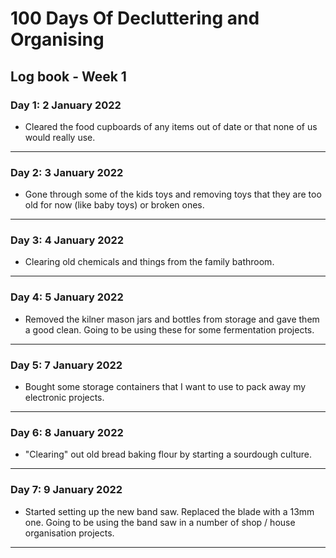 # 100 Days Of Decluttering and Organising

## Log book - Week 1

### Day 1: 2 January 2022

* Cleared the food cupboards of any items out of date or that none of us would really use.

---

### Day 2: 3 January 2022

* Gone through some of the kids toys and removing toys that they are too old for now (like baby toys) or broken ones.

---

### Day 3: 4 January 2022

* Clearing old chemicals and things from the family bathroom.

---

### Day 4: 5 January 2022

* Removed the kilner mason jars and bottles from storage and gave them a good clean. Going to be using these for some fermentation projects.

---

### Day 5: 7 January 2022

* Bought some storage containers that I want to use to pack away my electronic projects.

---

### Day 6: 8 January 2022

* "Clearing" out old bread baking flour by starting a sourdough culture.

---

### Day 7: 9 January 2022

* Started setting up the new band saw. Replaced the blade with a 13mm one. Going to be using the band saw in a number of shop / house organisation projects.

---
